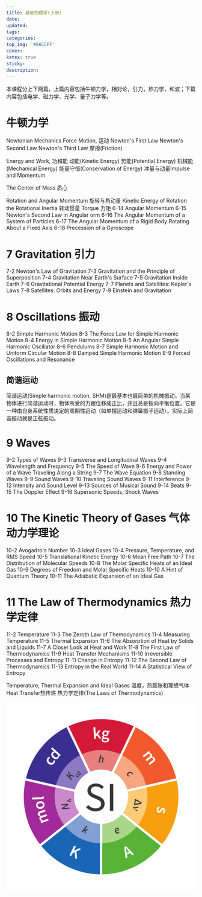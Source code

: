 ```yaml
---
title: 基础物理学(上册)
date: 
updated:
tags:
categories:
top_img: '#66CCFF'
cover:
katex: true
sticky: 
description:
---
```


本课程分上下两篇，上篇内容包括牛顿力学，相对论，引力，热力学，和波；下篇内容包括电学、磁力学、光学、量子力学等。

<!-- more -->

# 牛顿力学

Newtonian Mechanics
Force
Motion, 运动
Newton's First Law
Newton's Second Law
Newton's Third Law
摩擦(Friction)

Energy and Work, 功和能
动能(Kinetic Energy)
势能(Potential Energy)
机械能(Mechanical Energy)
能量守恒(Conservation of Energy)
冲量与动量Impulse and Momentum


The Center of Mass 质心

Rotation and Angular Momentum 旋转与角动量
Kinetic Energy of Rotation
the Rotational Inertia 转动惯量
Torque 力矩
6-14 Angular Momentum
6-15 Newton's Second Law in Angular orm
6-16 The Angular Momentum of a System of Particles
6-17 The Angular Momentum of a Rigid Body Rotating About a Fixed Axis
6-18 Precession of a Gyroscope


# 7 Gravitation 引力

7-2 Newton's Law of Gravitation
7-3 Gravitation and the Principle of Superposition
7-4 Gravitation Near Earth's Surface
7-5 Gravitation Inside Earth
7-6 Gravitational Potential Energy
7-7 Planets and Satellites: Kepler's Laws
7-8 Satellites: Orbits and Energy
7-9 Einstein and Gravitation


# 8 Oscillations 振动

8-2 Simple Harmonic Motion
8-3 The Force Law for Simple Harmonic Motion
8-4 Energy in Simple Harmonic Motion
8-5 An Angular Simple Harmonic Oscillator
8-6 Pendulums
8-7 Simple Harmonic Motion and Uniform Circular Motion
8-8 Damped Simple Harmonic Motion
8-9 Forced Oscillations and Resonance

## 简谐运动

简谐运动(Simple harmonic motion, SHM)是最基本也最简单的机械振动。当某物体进行简谐运动时，物体所受的力跟位移成正比，并且总是指向平衡位置。它是一种由自身系统性质决定的周期性运动（如单摆运动和弹簧振子运动）。实际上简谐振动就是正弦振动。


# 9 Waves 

9-2 Types of Waves
9-3 Transverse and Longitudinal Waves
9-4 Wavelength and Frequency
9-5 The Speed of Wave
9-6 Energy and Power of a Wave Traveling Along a String
9-7 The Wave Equation
9-8 Standing Waves
9-9 Sound Waves
9-10 Traveling Sound Waves
9-11 Interference
9-12 Intensity and Sound Level
9-13 Sources of Musical Sound
9-14 Beats
9-15 The Doppler Effect
9-16 Supersonic Speeds, Shock Waves


# 10 The Kinetic Theory of Gases 气体动力学理论

10-2 Avogadro's Number
10-3 Ideal Gases
10-4 Pressure, Temperature, and RMS Speed
10-5 Translational Kinetic Energy
10-6 Mean Free Path
10-7 The Distribution of Molecular Speeds
10-8 The Molar Specific Heats of an Ideal Gas
10-9 Degrees of Freedom and Molar Specific Heats
10-10 A Hint of Quantum Theory
10-11 The Adiabatic Expansion of an Ideal Gas


# 11 The Law of Thermodynamics 热力学定律

11-2 Temperature
11-3 The Zeroth Law of Themodynamics
11-4 Measuring Temperature
11-5 Thermal Expansion
11-6 The Absorption of Heat by Solids and Liquids
11-7 A Closer Look at Heat and Work
11-8 The First Law of Thermodynamics
11-9 Heat Transfer Mechanisms
11-10 Irreversible Processes and Entropy
11-11 Change in Entropy
11-12 The Second Law of Thermodynamics
11-13 Entropy in the Real World
11-14 A Statistical View of Entropy

Temperature, Thermal Expansion and Ideal Gases
温度，热膨胀和理想气体
Heat Transfer热传递
热力学定律(The Laws of Thermodynamics)



<img src="Essential-Physics.assets/SI.svg" style="zoom:50%;" />
